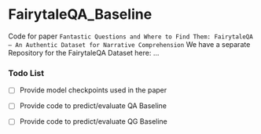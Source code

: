 # FairytaleQA_Baseline
Code for paper ```Fantastic Questions and Where to Find Them: FairytaleQA— An Authentic Dataset for Narrative Comprehension```
We have a separate Repository for the FairytaleQA Dataset here: ...

### Todo List
- [ ] Provide model checkpoints used in the paper
- [ ] Provide code to predict/evaluate QA Baseline
- [ ] Provide code to predict/evaluate QG Baseline


